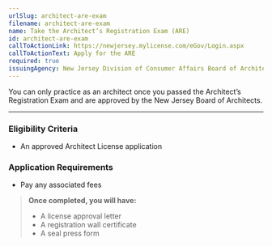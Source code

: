 ```yaml
---
urlSlug: architect-are-exam
filename: architect-are-exam
name: Take the Architect’s Registration Exam (ARE)
id: architect-are-exam
callToActionLink: https://newjersey.mylicense.com/eGov/Login.aspx
callToActionText: Apply for the ARE
required: true
issuingAgency: New Jersey Division of Consumer Affairs Board of Architects
---
```

You can only practice as an architect once you passed the Architect’s Registration Exam and are approved by the New Jersey Board of Architects.

---
### Eligibility Criteria
- An approved Architect License application

### Application Requirements
- Pay any associated fees

>**Once completed, you will have:**
>- A license approval letter
>- A registration wall certificate
>- A seal press form